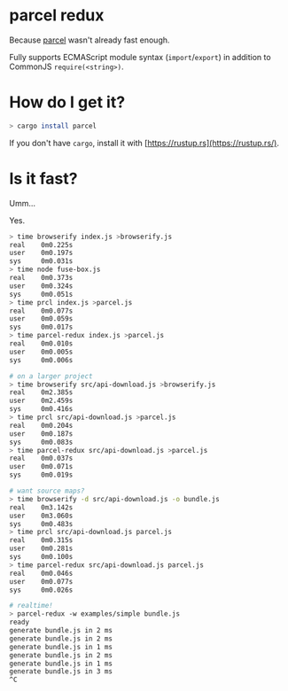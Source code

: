 # parcel redux

Because [parcel](https://github.com/nathan/parcel#readme) wasn't already fast enough.

Fully supports ECMAScript module syntax (`import`/`export`) in addition to CommonJS `require(<string>)`.

# How do I get it?

```sh
> cargo install parcel
```

If you don't have `cargo`, install it with [https://rustup.rs](https://rustup.rs/).

# Is it fast?

Umm…

Yes.

```sh
> time browserify index.js >browserify.js
real    0m0.225s
user    0m0.197s
sys     0m0.031s
> time node fuse-box.js
real    0m0.373s
user    0m0.324s
sys     0m0.051s
> time prcl index.js >parcel.js
real    0m0.077s
user    0m0.059s
sys     0m0.017s
> time parcel-redux index.js >parcel.js
real    0m0.010s
user    0m0.005s
sys     0m0.006s

# on a larger project
> time browserify src/api-download.js >browserify.js
real    0m2.385s
user    0m2.459s
sys     0m0.416s
> time prcl src/api-download.js >parcel.js
real    0m0.204s
user    0m0.187s
sys     0m0.083s
> time parcel-redux src/api-download.js >parcel.js
real    0m0.037s
user    0m0.071s
sys     0m0.019s

# want source maps?
> time browserify -d src/api-download.js -o bundle.js
real    0m3.142s
user    0m3.060s
sys     0m0.483s
> time prcl src/api-download.js parcel.js
real    0m0.315s
user    0m0.281s
sys     0m0.100s
> time parcel-redux src/api-download.js parcel.js
real    0m0.046s
user    0m0.077s
sys     0m0.026s

# realtime!
> parcel-redux -w examples/simple bundle.js
ready
generate bundle.js in 2 ms
generate bundle.js in 2 ms
generate bundle.js in 1 ms
generate bundle.js in 2 ms
generate bundle.js in 1 ms
generate bundle.js in 3 ms
^C
```
